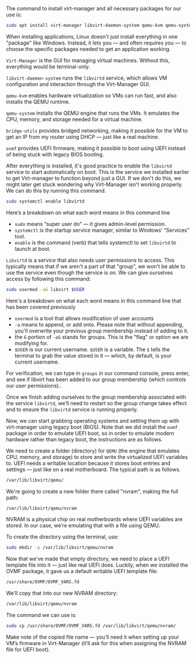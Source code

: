 The command to install virt-manager and all necessary packages for our use is:

```bash
sudo apt install virt-manager libvirt-daemon-system qemu-kvm qemu-system ovmf bridge-utils
```

When installing applications, Linux doesn't just install everything in one "package" like Windows. Instead, it lets you — and often requires you — to choose the specific packages needed to get an application working.

`Virt-Manager` is the GUI for managing virtual machines. Without this, everything would be terminal-only.

`libvirt-daemon-system` runs the `libvirtd` service, which allows VM configuration and interaction through the Virt-Manager GUI. 

`qemu-kvm` enables hardware virtualization so VMs can run fast, and also installs the QEMU runtime.

`qemu-system` installs the QEMU engine that runs the VMs. It emulates the CPU, memory, and storage needed for a virtual machine.

`bridge-utils` provides bridged networking, making it possible for the VM to get an IP from my router using DHCP — just like a real machine.

`ovmf` provides UEFI firmware, making it possible to boot using UEFI instead of being stuck with legacy BIOS booting.

After everything is installed, it's good practice to enable the `libvirtd` service to start automatically on boot. This is the service we installed earlier to get Virt-manager to function beyond just a GUI. If we don't do this, we might later get stuck wondering why Virt-Manager isn't working properly. We can do this by running this command.

```bash
sudo systemctl enable libvirtd
```

Here’s a breakdown on what each word means in this command line
- `sudo` means “super user do” — it gives admin-level permission.
- `systemctl` is the startup service manager, similar to Windows’ “Services” tool.
- `enable` is the command (verb) that tells systemctl to set `libvirtd` to launch at boot. 

`Libvirtd` is a service that also needs user permissions to access. This typically means that if we aren't a part of that "group", we won't be able to use the service even though the service is on. We can give ourselves access by following this command:

```bash
sudo usermod -aG libvirt $USER
```

Here's a breakdown on what each word means in this command line that has been covered previously
- `usermod` is a tool that allows modification of user accounts
- `-a` means to append, or add onto. Please note that without appending, you'll overwrite your previous group membership instead of adding to it.
- the `G` portion of `-aG` stands for groups. This is the "flag" or option we are modifying for.
- `$USER` is our current username. `$USER` is a variable. The `$` tells the terminal to grab the value stored in it — which, by default, is your current username.

For verification, we can type in `groups` in our command console, press enter, and see if libvirt has been added to our group membership (which controls our user permissions)..

Once we finish adding ourselves to the group membership associated with the service `libvirtd`, we’ll need to restart so the group change takes effect and to ensure the `libvirtd` service is running properly.

Now, we can start grabbing operating systems and setting them up with virt-manager using legacy boot (BIOS). Note that we did install the `ovmf` package in order to emulate UEFI boot, so in order to emulate modern hardware rather than legacy boot, the instructions are as follows.

We need to create a folder (directory) for `QEMU` (the engine that emulates CPU, memory, and storage) to store and write the virtualized UEFI variables to. UEFI needs a writable location because it stores boot entries and settings — just like on a real motherboard. The typical path is as follows.

```bash
/var/lib/libvirt/qemu/
```
  
We're going to create a new folder there called "nvram", making the full path:

```bash
/var/lib/libvirt/qemu/nvram
```
  
NVRAM is a physical chip on real motherboards where UEFI variables are stored. In our case, we’re emulating that with a file using QEMU.

To create the directory using the terminal, use:

```bash
sudo mkdir -p /var/lib/libvirt/qemu/nvram
```
  
Now that we’ve made that empty directory, we need to place a UEFI template file into it — just like real UEFI does. Luckily, when we installed the OVMF package, it gave us a default writable UEFI template file:

```bash
/usr/share/OVMF/OVMF_VARS.fd
```
  
We’ll copy that into our new NVRAM directory:

```bash
/var/lib/libvirt/qemu/nvram
```
  
The command we can use is:

```bash
sudo cp /usr/share/OVMF/OVMF_VARS.fd /var/lib/libvirt/qemu/nvram/
```
  
Make note of the copied file name — you’ll need it when setting up your VM’s firmware in Virt-Manager (it’ll ask for this when assigning the NVRAM file for UEFI boot).
